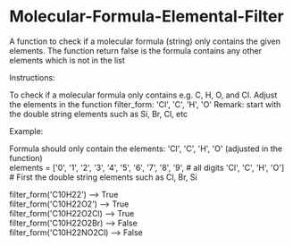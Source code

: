 # Molecular-Formula-Elemental-Filter
A function to check if a molecular formula (string) only contains the given elements.
The function return false is the formula contains any other elements which is not in the list

Instructions:

To check if a molecular formula only contains e.g. C, H, O, and Cl. 
Adjust the elements in the function filter_form: 'Cl', 'C', 'H', 'O'
Remark: start with the double string elements such as Si, Br, Cl, etc 

Example:

Formula should only contain the elements: 'Cl', 'C', 'H', 'O' (adjusted in the function)  
  elements = ['0', '1', '2', '3', '4', '5', '6', '7', '8', '9', # all digits
              'Cl', 'C', 'H', 'O'] # First the double string elements such as Cl, Br, Si
              
filter_form('C10H22')       --> True  
filter_form('C10H22O2')     --> True  
filter_form('C10H22O2Cl)    --> True  
filter_form('C10H22O2Br)    --> False  
filter_form('C10H22NO2Cl)   --> False  

